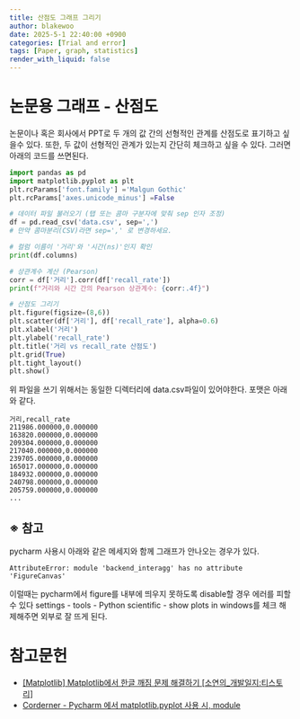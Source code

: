 ```yaml
---
title: 산점도 그래프 그리기
author: blakewoo
date: 2025-5-1 22:40:00 +0900
categories: [Trial and error]
tags: [Paper, graph, statistics] 
render_with_liquid: false
---
```


# 논문용 그래프 - 산점도
논문이나 혹은 회사에서 PPT로 두 개의 값 간의 선형적인 관계를 산점도로 표기하고 싶을수 있다.
또한, 두 값이 선형적인 관계가 있는지 간단히 체크하고 싶을 수 있다.
그러면 아래의 코드를 쓰면된다.

```python
import pandas as pd
import matplotlib.pyplot as plt
plt.rcParams['font.family'] ='Malgun Gothic'
plt.rcParams['axes.unicode_minus'] =False

# 데이터 파일 불러오기 (탭 또는 콤마 구분자에 맞춰 sep 인자 조정)
df = pd.read_csv('data.csv', sep=',')
# 만약 콤마분리(CSV)라면 sep=',' 로 변경하세요.

# 컬럼 이름이 '거리'와 '시간(ns)'인지 확인
print(df.columns)

# 상관계수 계산 (Pearson)
corr = df['거리'].corr(df['recall_rate'])
print(f"거리와 시간 간의 Pearson 상관계수: {corr:.4f}")

# 산점도 그리기
plt.figure(figsize=(8,6))
plt.scatter(df['거리'], df['recall_rate'], alpha=0.6)
plt.xlabel('거리')
plt.ylabel('recall_rate')
plt.title('거리 vs recall_rate 산점도')
plt.grid(True)
plt.tight_layout()
plt.show()
```

위 파일을 쓰기 위해서는 동일한 디렉터리에 data.csv파일이 있어야한다.
포맷은 아래와 같다.

```
거리,recall_rate
211986.000000,0.000000
163820.000000,0.000000
209304.000000,0.000000
217040.000000,0.000000
239705.000000,0.000000
165017.000000,0.000000
184932.000000,0.000000
240798.000000,0.000000
205759.000000,0.000000
...
```
## ※ 참고
pycharm 사용시 아래와 같은 메세지와 함께 그래프가 안나오는 경우가 있다.
```
AttributeError: module 'backend_interagg' has no attribute 'FigureCanvas'
```
이럴때는 pycharm에서 figure를 내부에 띄우지 못하도록 disable할 경우 에러를 피할 수 있다
settings - tools - Python scientific - show plots in windows를 체크 해제해주면 외부로 잘 뜨게 된다.


# 참고문헌
- [[Matplotlib] Matplotlib에서 한글 깨짐 문제 해결하기 [소연의_개발일지:티스토리]](https://giveme-happyending.tistory.com/168)
- [Corderner - Pycharm 에서 matplotlib.pyplot 사용 시, module](https://jseobyun.tistory.com/367)
